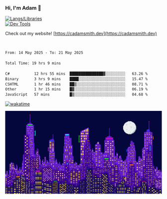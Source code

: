 ### Hi, I'm Adam 👋

[![Langs/Libraries](https://skillicons.dev/icons?i=cs,dotnet,js,css,html,sass,ts,jquery,bootstrap)](https://skillicons.dev)
<br/>
[![Dev Tools](https://skillicons.dev/icons?i=git,github,githubactions,visualstudio)](https://skillicons.dev)

Check out my website! [https://cadamsmith.dev](https://cadamsmith.dev)

<br/>

<!--START_SECTION:waka-->

```txt
From: 14 May 2025 - To: 21 May 2025

Total Time: 19 hrs 9 mins

C#           12 hrs 55 mins  ███████████████▓░░░░░░░░░   63.26 %
Binary       3 hrs 9 mins    ████░░░░░░░░░░░░░░░░░░░░░   15.47 %
CSHTML       1 hr 46 mins    ██▒░░░░░░░░░░░░░░░░░░░░░░   08.71 %
Other        1 hr 15 mins    █▓░░░░░░░░░░░░░░░░░░░░░░░   06.19 %
JavaScript   57 mins         █▒░░░░░░░░░░░░░░░░░░░░░░░   04.68 %
```

<!--END_SECTION:waka-->

[![wakatime](https://wakatime.com/badge/user/2234bda2-efd3-47c5-8724-79108edfe9aa.svg)](https://wakatime.com/@2234bda2-efd3-47c5-8724-79108edfe9aa)

![Pixelated city at night](./media/city.gif)
